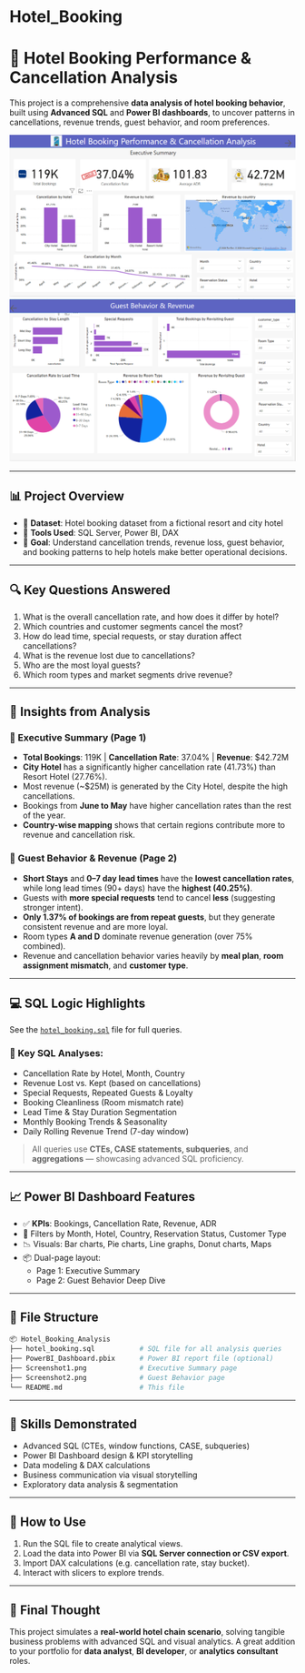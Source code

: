 # Hotel_Booking

# 🏨 Hotel Booking Performance & Cancellation Analysis

This project is a comprehensive **data analysis of hotel booking behavior**, built using **Advanced SQL** and **Power BI dashboards**, to uncover patterns in cancellations, revenue trends, guest behavior, and room preferences.

![Dashboard Preview 1](./executive_summary.png)  
![Dashboard Preview 2](./guest_behavior.png)

---

## 📊 Project Overview

- 📌 **Dataset**: Hotel booking dataset from a fictional resort and city hotel
- 🧰 **Tools Used**: SQL Server, Power BI, DAX
- 🎯 **Goal**: Understand cancellation trends, revenue loss, guest behavior, and booking patterns to help hotels make better operational decisions.

---

## 🔍 Key Questions Answered

1. What is the overall cancellation rate, and how does it differ by hotel?
2. Which countries and customer segments cancel the most?
3. How do lead time, special requests, or stay duration affect cancellations?
4. What is the revenue lost due to cancellations?
5. Who are the most loyal guests?
6. Which room types and market segments drive revenue?

---

## 🧠 Insights from Analysis

### 💼 Executive Summary (Page 1)
- **Total Bookings**: 119K | **Cancellation Rate**: 37.04% | **Revenue**: $42.72M
- **City Hotel** has a significantly higher cancellation rate (41.73%) than Resort Hotel (27.76%).
- Most revenue (~$25M) is generated by the City Hotel, despite the high cancellations.
- Bookings from **June to May** have higher cancellation rates than the rest of the year.
- **Country-wise mapping** shows that certain regions contribute more to revenue and cancellation risk.

### 🧍 Guest Behavior & Revenue (Page 2)
- **Short Stays** and **0–7 day lead times** have the **lowest cancellation rates**, while long lead times (90+ days) have the **highest (40.25%)**.
- Guests with **more special requests** tend to cancel **less** (suggesting stronger intent).
- **Only 1.37% of bookings are from repeat guests**, but they generate consistent revenue and are more loyal.
- Room types **A and D** dominate revenue generation (over 75% combined).
- Revenue and cancellation behavior varies heavily by **meal plan**, **room assignment mismatch**, and **customer type**.

---

## 💻 SQL Logic Highlights

See the [`hotel_booking.sql`](./hotel_booking.sql) file for full queries.

### 🔧 Key SQL Analyses:
- Cancellation Rate by Hotel, Month, Country
- Revenue Lost vs. Kept (based on cancellations)
- Special Requests, Repeated Guests & Loyalty
- Booking Cleanliness (Room mismatch rate)
- Lead Time & Stay Duration Segmentation
- Monthly Booking Trends & Seasonality
- Daily Rolling Revenue Trend (7-day window)

> All queries use **CTEs, CASE statements, subqueries**, and **aggregations** — showcasing advanced SQL proficiency.

---

## 📈 Power BI Dashboard Features

- ✅ **KPIs**: Bookings, Cancellation Rate, Revenue, ADR
- 🧭 Filters by Month, Hotel, Country, Reservation Status, Customer Type
- 📉 Visuals: Bar charts, Pie charts, Line graphs, Donut charts, Maps
- 📦 Dual-page layout:  
  - Page 1: Executive Summary  
  - Page 2: Guest Behavior Deep Dive

---

## 📁 File Structure

```bash
📦 Hotel_Booking_Analysis
├── hotel_booking.sql           # SQL file for all analysis queries
├── PowerBI_Dashboard.pbix      # Power BI report file (optional)
├── Screenshot1.png             # Executive Summary page
├── Screenshot2.png             # Guest Behavior page
└── README.md                   # This file
```

---

## 📌 Skills Demonstrated

- Advanced SQL (CTEs, window functions, CASE, subqueries)
- Power BI Dashboard design & KPI storytelling
- Data modeling & DAX calculations
- Business communication via visual storytelling
- Exploratory data analysis & segmentation

---

## 🚀 How to Use

1. Run the SQL file to create analytical views.
2. Load the data into Power BI via **SQL Server connection or CSV export**.
3. Import DAX calculations (e.g. cancellation rate, stay bucket).
4. Interact with slicers to explore trends.

---

## 🏁 Final Thought

This project simulates a **real-world hotel chain scenario**, solving tangible business problems with advanced SQL and visual analytics. A great addition to your portfolio for **data analyst**, **BI developer**, or **analytics consultant** roles.
